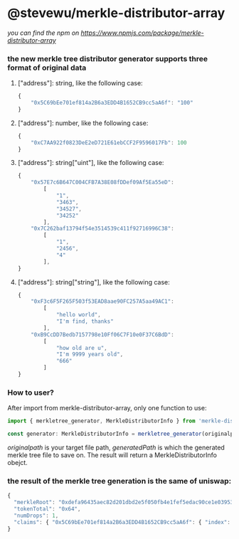 # @stevewu/merkle-distributor-array

_you can find the npm on https://www.npmjs.com/package/merkle-distributor-array_

### **the new merkle tree distributor generator supports three format of original data**

1. ["address"]: string, like the following case:

   ```javascript
   {
       "0x5C69bEe701ef814a2B6a3EDD4B1652CB9cc5aA6f": "100"
   }

   ```

2. ["address"]: number, like the following case:

   ```javascript
   {
       "0xC7AA922f0823DeE2eD721E61ebCCF2F9596017Fb": 100
   }

   ```

3. ["address"]: string["uint"], like the following case:

   ```javascript
   {
       "0x57E7c6B647C004CFB7A38E08fDDef09Af5Ea55eD":
           [
               "1",
               "3463",
               "34527",
               "34252"
           ],
       "0x7C262baf13794f54e3514539c411f92716996C38":
           [
               "1",
               "2456",
               "4"
           ],
   }

   ```

4. ["address"]: string["string"], like the following case:

   ```javascript
   {
       "0xF3c6F5F265F503f53EAD8aae90FC257A5aa49AC1":
           [
               "hello world",
               "I'm find, thanks"
           ],
       "0xB9CcDD7Bedb7157798e10Ff06C7F10e0F37C6BdD":
           [
               "how old are u",
               "I'm 9999 years old",
               "666"
           ]
   }
   ```

### **How to user?**

After import from merkle-distributor-array, only one function to use:

```typescript
import { merkletree_generator, MerkleDistributorInfo } from 'merkle-distributor-array';

const generator: MerkleDistributorInfo = merkletree_generator(originalpath: string, generatedpath: string);
```

_originalpath_ is your target file path, _generatedPath_ is which the generated merkle tree file to save on. The result will return a MerkleDistributorInfo obejct.

### **the result of the merkle tree generation is the same of uniswap:**

```javascript
{
  "merkleRoot": "0xdefa96435aec82d201dbd2e5f050fb4e1fef5edac90ce1e03953f916a5e1132d",
  "tokenTotal": "0x64",
  "numDrops": 1,
  "claims": { "0x5C69bEe701ef814a2B6a3EDD4B1652CB9cc5aA6f": { "index": 0, "amount": "0x64", "proof": [] } }
}
```
